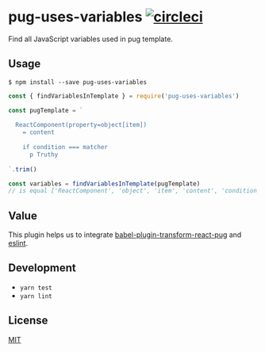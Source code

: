 # pug-uses-variables [![circleci](https://circleci.com/gh/ezhlobo/pug-uses-variables/tree/master.svg)](https://circleci.com/gh/ezhlobo/pug-uses-variables/tree/master)

Find all JavaScript variables used in pug template.

## Usage

```
$ npm install --save pug-uses-variables
```

```js
const { findVariablesInTemplate } = require('pug-uses-variables')

const pugTemplate = `
  
  ReactComponent(property=object[item])
    = content
    
    if condition === matcher
      p Truthy
    
`.trim()

const variables = findVariablesInTemplate(pugTemplate)
// is equal ['ReactComponent', 'object', 'item', 'content', 'condition', 'matcher']
```

## Value

This plugin helps us to integrate [babel-plugin-transform-react-pug](https://github.com/pugjs/babel-plugin-transform-react-pug) and [eslint](http://eslint.org).

## Development

* `yarn test`
* `yarn lint`

## License

[MIT](https://tldrlegal.com/license/mit-license)

